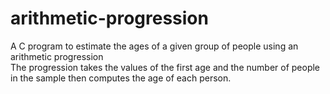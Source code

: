 # arithmetic-progression
A C program to  estimate the ages of a given group of people using an arithmetic progression<br />
The progression takes the values of the first age and the number of people in the sample then computes the age of each person.<br />

